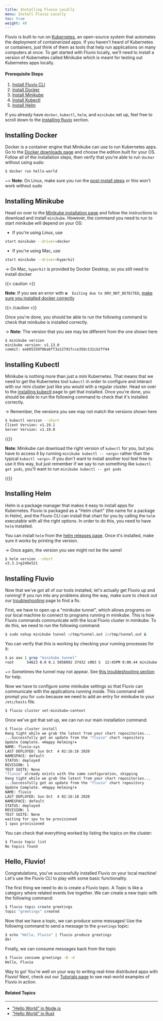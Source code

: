 ```yaml
---
title: Installing Fluvio Locally
menu: Install Fluvio Locally
toc: true
weight: 40
---
```


Fluvio is built to run on [Kubernetes], an open-source system that automates the
deployment of containerized apps. If you haven't heard of Kubernetes or containers,
just think of them as tools that help run applications on many computers at once.
To get started with Fluvio locally, we'll need to install a version of Kubernetes 
called Minikube which is meant for testing out Kubernetes apps locally.

[Kubernetes]: https://kubernetes.io/

#### Prerequisite Steps

1) [Install Fluvio CLI](../fluvio-cli)
2) [Install Docker](#installing-docker)
3) [Install Minikube](#installing-minikube)
4) [Install Kubectl](#installing-kubectl)
5) [Install Helm](#installing-helm)

If you already have `docker`, `kubectl`, `helm`, and `minikube` set up, feel free
to scroll down to the [installing fluvio] section.

[installing fluvio]: #installing-fluvio

## Installing Docker

Docker is a container engine that Minikube can use to run Kubernetes apps. Go to
the [Docker downloads page] and choose the edition built for your OS. Follow all
of the installation steps, then verify that you're able to run `docker` without
using sudo:

```bash
$ docker run hello-world
```

~> **Note**: On Linux, make sure you run the [post-install steps] or this won't work without sudo

[Docker downloads page]: https://hub.docker.com/search?q=&type=edition&offering=community&sort=updated_at&order=desc
[post-install steps]: https://docs.docker.com/engine/install/linux-postinstall/

## Installing Minikube

Head on over to the [Minikube installation page] and follow the instructions to
download and install `minikube`. However, the command you need to run to start
minikube will depend on your OS:

[Minikube installation page]: https://minikube.sigs.k8s.io/docs/start/

- If you're using Linux, use

```bash
start minikube --driver=docker
```

- If you're using Mac, use

```bash
start minikube --driver=hyperkit
```

-> On Mac, `hyperkit` is provided by Docker Desktop, so you still need to install docker

{{< caution >}}

**Note**: If you see an error with `❌  Exiting due to DRV_NOT_DETECTED`, [make sure you installed docker correctly]

[make sure you installed docker correctly]: ../fluvio-local-faq#minikube-start-unable-to-pick-a-default-driver

{{< /caution >}}

Once you're done, you should be able to run the following command to
check that minikube is installed correctly.

-> **Note**: The version that you see may be different from the one shown here

```bash
$ minikube version
minikube version: v1.13.0
commit: eeb05350f8ba6ff3a12791fcce350c131cb2ff44
```

## Installing Kubectl

Minikube is nothing more than just a _mini_ Kubernetes. That means that we need to get
the Kubernetes tool `kubectl` in order to configure and interact with our mini cluster
just like you would with a regular cluster. Head on over to the [installing kubectl]
page to get that installed. Once you're done, you should be able to run the following
command to check that it's installed correctly.

[installing kubectl]: https://kubernetes.io/docs/tasks/tools/install-kubectl/

-> Remember, the versions you see may not match the versions shown here

```bash
$ kubectl version --short
Client Version: v1.19.1
Server Version: v1.19.0
```

{{<idea>}}

**Note**: Minikube can download the right version of `kubectl` for you, but you have to
access it by running `minikube kubectl -- <args>` rather than the typical `kubectl <args>`.
If you don't want to install another tool feel free to use it this way, but just remember
if we say to run something like `kubectl get pods`, you'll want to run
`minikube kubectl -- get pods`

{{</idea>}}

## Installing Helm

Helm is a package manager that makes it easy to install apps for Kubernetes. Fluvio is
packaged as a "Helm chart" (the name for a package in Helm), and the Fluvio CLI can
install that chart for you by calling the `helm` executable with all the right options.
In order to do this, you need to have `helm` installed.

You can install `helm` from the [helm releases page]. Once it's installed, make sure it
works by printing the version.

-> Once again, the version you see might not be the same!

```bash
$ helm version --short
v3.3.1+g249e521
```

[helm releases page]: https://github.com/helm/helm/releases

## Installing Fluvio

Now that we've got all of our tools installed, let's actually get Fluvio up and running!
If you run into any problems along the way, make sure to check out our [troubleshooting]
page to find a fix.

[troubleshooting]: ../fluvio-local-faq

First, we have to open up a "minikube tunnel", which allows programs on our local machine
to connect to programs running in minikube. This is how Fluvio commands communicate with
the local Fluvio cluster in minikube. To do this, we need to run the following command:

```bash
$ sudo nohup minikube tunnel >/tmp/tunnel.out 2>/tmp/tunnel.out &
```

You can verify that this is working by checking your running processes for it:

```bash
$ ps aux | grep "minikube tunnel"
root      54623 0.0 0.1 5058892 37432 s003 S  12:45PM 0:00.44 minikube tunnel
```

~> Sometimes the tunnel may not appear. See [this troubleshooting section] for help.

[this troubleshooting section]: ../fluvio-local-faq#minikube-tunnel-minikube-tunnel-does-not-appear

Now we have to configure some minikube settings so that Fluvio can communicate with the
applications running inside. This command will prompt you for `sudo` because we need to
add an entry for minikube to your `/etc/hosts` file.

```bash
$ fluvio cluster set-minikube-context
```

Once we've got that set up, we can run our main installation command:

```bash
$ fluvio cluster install
Hang tight while we grab the latest from your chart repositories...
...Successfully got an update from the "fluvio" chart repository
Update Complete. ⎈Happy Helming!⎈
NAME: fluvio-sys
LAST DEPLOYED: Sun Oct  4 02:16:16 2020
NAMESPACE: default
STATUS: deployed
REVISION: 1
TEST SUITE: None
"fluvio" already exists with the same configuration, skipping
Hang tight while we grab the latest from your chart repositories...
...Successfully got an update from the "fluvio" chart repository
Update Complete. ⎈Happy Helming!⎈
NAME: fluvio
LAST DEPLOYED: Sun Oct  4 02:16:18 2020
NAMESPACE: default
STATUS: deployed
REVISION: 1
TEST SUITE: None
waiting for spu to be provisioned
1 spus provisioned
```

You can check that everything worked by listing the topics on the cluster:

```bash
$ fluvio topic list
No topics found
```

## Hello, Fluvio!

Congratulations, you've successfully installed Fluvio on your local machine! 
Let's use the Fluvio CLI to play with some basic functionality.

The first thing we need to do is create a Fluvio topic. A Topic is like a
category where related events live together. We can create a new topic with
the following command:

```bash
$ fluvio topic create greetings
topic "greetings" created
```

Now that we have a topic, we can produce some messages! Use the following
command to send a message to the `greetings` topic:

```bash
$ echo "Hello, Fluvio" | fluvio produce greetings
Ok!
```

Finally, we can consume messages back from the topic

```bash
$ fluvio consume greetings -B -d
Hello, Fluvio
```

Way to go! You're well on your way to writing real-time distributed apps
with Fluvio! Next, check out our [Tutorials page](/tutorials) to see real-world examples
of Fluvio in action.

[Tutorials page]: /tutorials

#### Related Topics
----------------

- ["Hello World" in Node.js](/tutorials/hello-world-node/)
- ["Hello World" in Rust](/tutorials/hello-world-rust/)